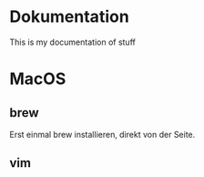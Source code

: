 # Dokumentation
This is my documentation of stuff

# MacOS
## brew

Erst einmal brew installieren, direkt von der Seite.

## vim

## 
